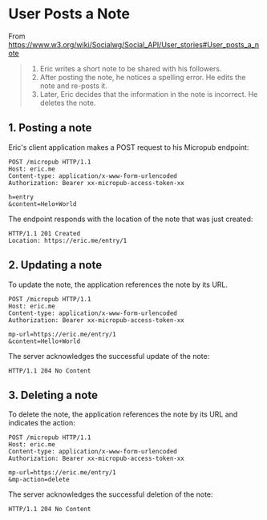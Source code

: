 # User Posts a Note

From https://www.w3.org/wiki/Socialwg/Social_API/User_stories#User_posts_a_note

> 1. Eric writes a short note to be shared with his followers.
> 2. After posting the note, he notices a spelling error. He edits the note and re-posts it.
> 3. Later, Eric decides that the information in the note is incorrect. He deletes the note.

## 1. Posting a note

Eric's client application makes a POST request to his Micropub endpoint:

```
POST /micropub HTTP/1.1
Host: eric.me
Content-type: application/x-www-form-urlencoded
Authorization: Bearer xx-micropub-access-token-xx

h=entry
&content=Helo+World
```

The endpoint responds with the location of the note that was just created:

```
HTTP/1.1 201 Created
Location: https://eric.me/entry/1
```

## 2. Updating a note

To update the note, the application references the note by its URL.

```
POST /micropub HTTP/1.1
Host: eric.me
Content-type: application/x-www-form-urlencoded
Authorization: Bearer xx-micropub-access-token-xx

mp-url=https://eric.me/entry/1
&content=Hello+World
```

The server acknowledges the successful update of the note:

```
HTTP/1.1 204 No Content
```

## 3. Deleting a note

To delete the note, the application references the note by its URL and indicates the action:

```
POST /micropub HTTP/1.1
Host: eric.me
Content-type: application/x-www-form-urlencoded
Authorization: Bearer xx-micropub-access-token-xx

mp-url=https://eric.me/entry/1
&mp-action=delete
```

The server acknowledges the successful deletion of the note:

```
HTTP/1.1 204 No Content
```

